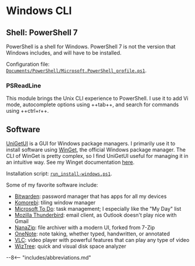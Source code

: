 # Windows CLI

## Shell: PowerShell 7

PowerShell is a shell for Windows. PowerShell 7 is not the version that Windows includes, and will have to be installed.

Configuration file: [`Documents/PowerShell/Microsoft.PowerShell_profile.ps1`](https://github.com/patrick-5546/dotfiles/blob/main/Documents/PowerShell/Microsoft.PowerShell_profile.ps1).

### PSReadLine

This module brings the Unix CLI experience to PowerShell. I use it to add Vi mode, autocomplete options using ++tab++, and search for commands using ++ctrl+r++.

## Software

[UniGetUI](https://github.com/marticliment/UniGetUI) is a GUI for Windows package managers.
I primarily use it to install software using [WinGet](https://github.com/microsoft/winget-cli), the official Windows package manager.
The CLI of WinGet is pretty complex, so I find UniGetUI useful for managing it in an intuitive way.
See my Winget documentation [here](../software/windows-software.md#winget).

Installation script: [`run_install-windows.ps1`](https://github.com/patrick-5546/dotfiles/blob/main/run_install-windows.ps1).

Some of my favorite software include:

- [Bitwarden](https://github.com/bitwarden/clients): password manager that has apps for all my devices
- [Komorebi](https://github.com/LGUG2Z/komorebi): tiling window manager
- [Microsoft To Do](https://www.microsoft.com/en-ca/microsoft-365/microsoft-to-do-list-app): task management; I especially like the "My Day" list
- [Mozilla Thunderbird](https://www.thunderbird.net/en-US/): email client, as Outlook doesn't play nice with Gmail
- [NanaZip](https://github.com/M2Team/NanaZip): file archiver with a modern UI, forked from 7-Zip
- [OneNote](https://www.microsoft.com/en-ca/microsoft-365/onenote/digital-note-taking-app): note taking, whether typed, handwritten, or annotated
- [VLC](https://www.videolan.org/): video player with powerful features that can play any type of video
- [WizTree](https://diskanalyzer.com/): quick and visual disk space analyzer

--8<-- "includes/abbreviations.md"
